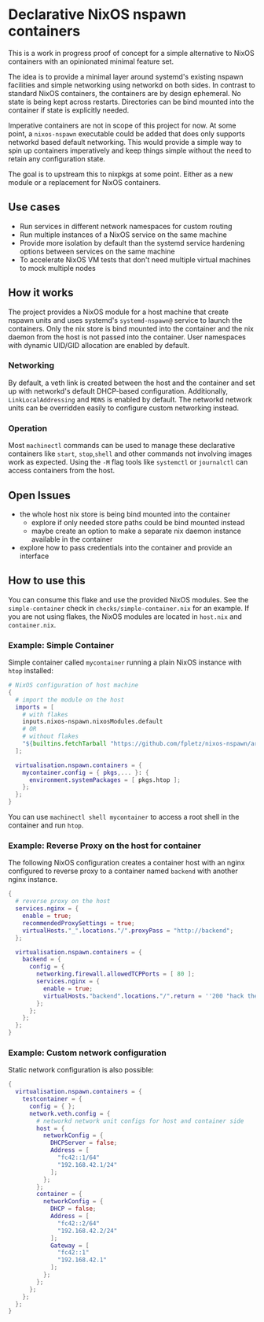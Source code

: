 # Declarative NixOS nspawn containers

This is a work in progress proof of concept for a simple alternative to NixOS containers
with an opinionated minimal feature set.

The idea is to provide a minimal layer around systemd's existing nspawn facilities
and simple networking using networkd on both sides. In contrast to standard NixOS containers,
the containers are by design ephemeral. No state is being kept across restarts. Directories
can be bind mounted into the container if state is explicitly needed.

Imperative containers are not in scope of this project for now. At some point, a `nixos-nspawn`
executable could be added that does only supports networkd based default networking. This would
provide a simple way to spin up containers imperatively and keep things simple without the need
to retain any configuration state.

The goal is to upstream this to nixpkgs at some point. Either as a new module or a replacement
for NixOS containers.

## Use cases

* Run services in different network namespaces for custom routing
* Run multiple instances of a NixOS service on the same machine
* Provide more isolation by default than the systemd service hardening options between services on the same machine
* To accelerate NixOS VM tests that don't need multiple virtual machines to mock multiple nodes

## How it works

The project provides a NixOS module for a host machine that create nspawn units and uses
systemd's `systemd-nspawn@` service to launch the containers. Only the nix store is bind
mounted into the container and the nix daemon from the host is not passed into the container. 
User namespaces with dynamic UID/GID allocation are enabled by default.

### Networking

By default, a veth link is created between the host and the container and set up with networkd's
default DHCP-based configuration. Additionally, `LinkLocalAddressing` and `MDNS` is enabled by default.
The networkd network units can be overridden easily to configure custom networking instead.

### Operation

Most `machinectl` commands can be used to manage these declarative containers like `start`,
`stop`,`shell` and other commands not involving images work as expected. Using the `-M`
flag tools like `systemctl` or `journalctl` can access containers from the host.

## Open Issues

* the whole host nix store is being bind mounted into the container
  * explore if only needed store paths could be bind mounted instead
  * maybe create an option to make a separate nix daemon instance available in the container
* explore how to pass credentials into the container and provide an interface

## How to use this

You can consume this flake and use the provided NixOS modules. See the `simple-container` check
in `checks/simple-container.nix` for an example. If you are not using flakes, the NixOS modules
are located in `host.nix` and `container.nix`.

### Example: Simple Container

Simple container called `mycontainer` running a plain NixOS instance with `htop` installed:

```nix
# NixOS configuration of host machine
{
  # import the module on the host
  imports = [
    # with flakes
    inputs.nixos-nspawn.nixosModules.default
    # OR
    # without flakes
    "${builtins.fetchTarball "https://github.com/fpletz/nixos-nspawn/archive/main.tar.gz"}/modules"
  ];

  virtualisation.nspawn.containers = {
    mycontainer.config = { pkgs,... }: {
      environment.systemPackages = [ pkgs.htop ];
    };
  };
}
```

You can use `machinectl shell mycontainer` to access a root shell in the container and run `htop`.

### Example: Reverse Proxy on the host for container

The following NixOS configuration creates a container host with an nginx configured to reverse proxy
to a container named `backend` with another nginx instance.

```nix
{
  # reverse proxy on the host
  services.nginx = {
    enable = true;
    recommendedProxySettings = true;
    virtualHosts."_".locations."/".proxyPass = "http://backend";
  };

  virtualisation.nspawn.containers = {
    backend = {
      config = {
        networking.firewall.allowedTCPPorts = [ 80 ];
        services.nginx = {
          enable = true;
          virtualHosts."backend".locations."/".return = ''200 "hack the planet"'';
        };
      };
    };
  };
}
```

### Example: Custom network configuration

Static network configuration is also possible:

```nix
{
  virtualisation.nspawn.containers = {
    testcontainer = {
      config = { };
      network.veth.config = {
        # networkd network unit configs for host and container side
        host = {
          networkConfig = {
            DHCPServer = false;
            Address = [
              "fc42::1/64"
              "192.168.42.1/24"
            ];
          };
        };
        container = {
          networkConfig = {
            DHCP = false;
            Address = [
              "fc42::2/64"
              "192.168.42.2/24"
            ];
            Gateway = [
              "fc42::1"
              "192.168.42.1"
            ];
          };
        };
      };
    };
  };
}
```
